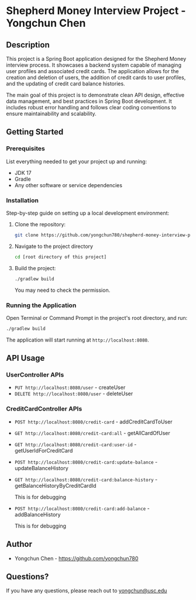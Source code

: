 # Shepherd Money Interview Project - Yongchun Chen

## Description
This project is a Spring Boot application designed for the Shepherd Money interview process. It showcases a backend system capable of managing user profiles and associated credit cards. The application allows for the creation and deletion of users, the addition of credit cards to user profiles, and the updating of credit card balance histories.

The main goal of this project is to demonstrate clean API design, effective data management, and best practices in Spring Boot development. It includes robust error handling and follows clear coding conventions to ensure maintainability and scalability.

## Getting Started

### Prerequisites
List everything needed to get your project up and running:
- JDK 17
- Gradle 
- Any other software or service dependencies

### Installation
Step-by-step guide on setting up a local development environment:
1. Clone the repository:
   ```bash
   git clone https://github.com/yongchun780/shepherd-money-interview-project.git
   ```
2. Navigate to the project directory
   ```bash
   cd [root directory of this project]
   ```
3. Build the project:
   ```bash
   ./gradlew build
   ```
   You may need to check the permission.
### Running the Application
Open Terminal or Command Prompt in the project's root directory, and run:
   ```bash
   ./gradlew build
   ```
The application will start running at `http://localhost:8080`.

## API Usage

### UserController APIs
* `PUT http://localhost:8080/user` - createUser
* `DELETE http://localhost:8080/user` - deleteUser

### CreditCardController APIs
* `POST http://localhost:8080/credit-card` - addCreditCardToUser
* `GET http://localhost:8080/credit-card:all` - getAllCardOfUser
* `GET http://localhost:8080/credit-card:user-id` - getUserIdForCreditCard
* `POST http://localhost:8080/credit-card:update-balance` - updateBalanceHistory
* `GET http://localhost:8080/credit-card:balance-history` - getBalanceHistoryByCreditCardId

  This is for debugging
* `POST http://localhost:8080/credit-card:add-balance` - addBalanceHistory

  This is for debugging

## Author
* Yongchun Chen - https://github.com/yongchun780

## Questions? 
If you have any questions, please reach out to yongchun@usc.edu
